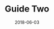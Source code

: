 ---
layout: post
title: "Guide Two"
date:   2018-06-03
file_url: "/resources/guides/files/guide-two.pdf"
---